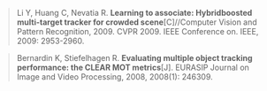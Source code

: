 > Li Y, Huang C, Nevatia R. **Learning to associate: Hybridboosted multi-target tracker for crowded scene**[C]//Computer Vision and Pattern Recognition, 2009. CVPR 2009. IEEE Conference on. IEEE, 2009: 2953-2960.





> Bernardin K, Stiefelhagen R. **Evaluating multiple object tracking performance: the CLEAR MOT metrics**[J]. EURASIP Journal on Image and Video Processing, 2008, 2008(1): 246309.

